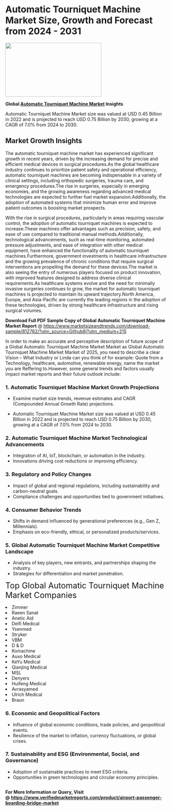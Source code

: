 <H1>Automatic Tourniquet Machine Market Size, Growth and Forecast from 2024 - 2031</H1><img class="aligncenter size-medium wp-image-584254" src="https://thirdeyenews.in/wp-content/uploads/2024/09/Global-Market-Research-300x168.jpeg" alt="" width="300" height="168" /><p><strong>Global&nbsp;<a href="https://www.marketsizeandtrends.com/download-sample/812762/?utm_source=Github8j?utm_medium=215">Automatic Tourniquet Machine Market</a> Insights</strong></p><p>Automatic Tourniquet Machine Market size was valued at USD 0.45 Billion in 2022 and is projected to reach USD 0.75 Billion by 2030, growing at a CAGR of 7.0% from 2024 to 2030.</p><p><h2>Market Growth Insights</h2> <p>The automatic tourniquet machine market has experienced significant growth in recent years, driven by the increasing demand for precise and efficient medical devices in surgical procedures.As the global healthcare industry continues to prioritize patient safety and operational efficiency, automatic tourniquet machines are becoming indispensable in a variety of clinical settings, including orthopedic surgeries, trauma care, and emergency procedures.The rise in surgeries, especially in emerging economies, and the growing awareness regarding advanced medical technologies are expected to further fuel market expansion.Additionally, the adoption of automated systems that minimize human error and improve patient outcomes is boosting market prospects.</p> <p>With the rise in surgical procedures, particularly in areas requiring vascular control, the adoption of automatic tourniquet machines is expected to increase.These machines offer advantages such as precision, safety, and ease of use compared to traditional manual methods.Additionally, technological advancements, such as real-time monitoring, automated pressure adjustments, and ease of integration with other medical equipment, have enhanced the functionality of automatic tourniquet machines.Furthermore, government investments in healthcare infrastructure and the growing prevalence of chronic conditions that require surgical interventions are propelling the demand for these devices.The market is also seeing the entry of numerous players focused on product innovation, with improved features designed to address diverse clinical requirements.As healthcare systems evolve and the need for minimally invasive surgeries continues to grow, the market for automatic tourniquet machines is projected to maintain its upward trajectory.North America, Europe, and Asia-Pacific are currently the leading regions in the adoption of these technologies, driven by strong healthcare infrastructure and rising surgical volumes.<p><span class=""><strong>Download Full PDF Sample Copy of Global Automatic Tourniquet Machine Market Report</strong> @ <a href="https://www.marketsizeandtrends.com/download-sample/812762/?utm_source=Github8j?utm_medium=215" target="_blank">https://www.marketsizeandtrends.com/download-sample/812762/?utm_source=Github8j?utm_medium=215</a></span></p><p>In order to make an accurate and perceptive description of future scope of a Global&nbsp;Automatic Tourniquet Machine Market Market as Global&nbsp;Automatic Tourniquet Machine Market Market of 2025, you need to describe a clear Vision &ndash; What Industry or Linda can you think of for example: Quote from a Technology, healthcare, automotive, renewable energy, name the market you are Reffering to.However, some general trends and factors usually impact market reports and their future outlook include:</p><h3>1.&nbsp;<strong>Automatic Tourniquet Machine Market Growth Projections</strong></h3><ul><li>Examine market size trends, revenue estimates and CAGR (Compounded Annual Growth Rate) projections.</li><li><p>Automatic Tourniquet Machine Market size was valued at USD 0.45 Billion in 2022 and is projected to reach USD 0.75 Billion by 2030, growing at a CAGR of 7.0% from 2024 to 2030.</p></li></ul><h3>2.&nbsp;<strong>Automatic Tourniquet Machine Market Technological Advancements</strong></h3><ul><li>Integration of AI, IoT, blockchain, or automation in the industry.</li><li>Innovations driving cost reductions or improving efficiency.</li></ul><h3>3.&nbsp;<strong>Regulatory and Policy Changes</strong></h3><ul><li>Impact of global and regional regulations, including sustainability and carbon-neutral goals.</li><li>Compliance challenges and opportunities tied to government initiatives.</li></ul><h3>4.&nbsp;<strong>Consumer Behavior Trends</strong></h3><ul><li>Shifts in demand influenced by generational preferences (e.g., Gen Z, Millennials).</li><li>Emphasis on eco-friendly, ethical, or personalized products/services.</li></ul><h3>5.&nbsp;<strong>Global Automatic Tourniquet Machine Market Competitive Landscape</strong></h3><ul><li>Analysis of key players, new entrants, and partnerships shaping the industry.</li><li>Strategies for differentiation and market penetration.</li></ul><p data-pm-slice="1 1 []"><span style="color: inherit; font-family: inherit; font-size: 25px;">Top Global Automatic Tourniquet Machine Market Companies</span></p><div class="" data-test-id=""><p><li>Zimmer</li><li> Raeen Sanat</li><li> Anetic Aid</li><li> Delfi Medical</li><li> Ysenmed</li><li> Stryker</li><li> VBM</li><li> D & D</li><li> Komachine</li><li> Auxo Medical</li><li> KeYu Medical</li><li> Qianjing Medical</li><li> MSL</li><li> Denyers</li><li> Huifeng Medical</li><li> Avrasyamed</li><li> Ulrich Medical</li><li> Braun</li></p></div><h3>6.&nbsp;<strong>Economic and Geopolitical Factors</strong></h3><ul><li>Influence of global economic conditions, trade policies, and geopolitical events.</li><li>Resilience of the market to inflation, currency fluctuations, or global crises.</li></ul><h3>7.&nbsp;<strong>Sustainability and ESG (Environmental, Social, and Governance)</strong></h3><ul><li>Adoption of sustainable practices to meet ESG criteria.</li><li>Opportunities in green technologies and circular economy principles.</li></ul><h2><strong style="font-size: 14px;">For More Information or Query, Visit @&nbsp;</strong><a style="background-color: #ffffff; font-size: 14px;" href="https://www.marketsizeandtrends.com/report/automatic-tourniquet-machine-market/" target="_blank">https://www.verifiedmarketreports.com/product/airport-passenger-boarding-bridge-market</a></h2>